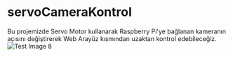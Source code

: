 # servoCameraKontrol
Bu projemizde Servo Motor kullanarak Raspberry Pi'ye bağlanan kameranın açısını değiştirerek Web Arayüz kısmından uzaktan kontrol edebileceğiz.
<a href="https://iskenderuzuner.com/raspberry-pi-servo-motor-ile-kamera-yonlendirme/"></a> 
![Test Image 8](https://github.com/iskenderuzuner/servoCameraKontrol/blob/main/web4.gif?raw=true)
